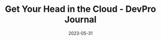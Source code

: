 ---
category:
- .nan
date: 2023-05-31
keyword_suggestion: ubuntu install docker
post_inspiration: https://www.devprojournal.com/technology-trends/cloud/get-your-head-in-the-cloud/
silot_terms: digital automation
title: Get Your Head in the <b>Cloud</b> - DevPro Journal
---